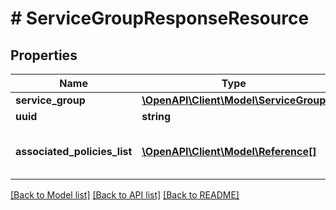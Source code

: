 # # ServiceGroupResponseResource

## Properties

Name | Type | Description | Notes
------------ | ------------- | ------------- | -------------
**service_group** | [**\OpenAPI\Client\Model\ServiceGroup**](ServiceGroup.md) |  | [optional]
**uuid** | **string** |  | [optional]
**associated_policies_list** | [**\OpenAPI\Client\Model\Reference[]**](Reference.md) | The policies where the service_group is being used | [optional]

[[Back to Model list]](../../README.md#models) [[Back to API list]](../../README.md#endpoints) [[Back to README]](../../README.md)
